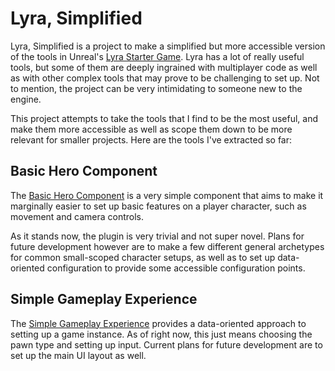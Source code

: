 ﻿# Lyra, Simplified

Lyra, Simplified is a project to make a simplified but more accessible
version of the tools in Unreal's
[Lyra Starter Game](https://dev.epicgames.com/community/learning/paths/Z4/lyra-starter-game).
Lyra has a lot of really useful tools, but some of them are deeply
ingrained with multiplayer code as well as with other complex tools
that may prove to be challenging to set up. Not to mention, the
project can be very intimidating to someone new to the engine.

This project attempts to take the tools that I find to be the most
useful, and make them more accessible as well as scope them down to
be more relevant for smaller projects. Here are the tools I've
extracted so far:

## Basic Hero Component
The [Basic Hero Component](https://github.com/josiest/BasicHeroComponent)
is a very simple component that aims to make it marginally easier
to set up basic features on a player character, such as movement
and camera controls.

As it stands now, the plugin is very trivial and not super novel.
Plans for future development however are to make a few different
general archetypes for common small-scoped character setups, as
well as to set up data-oriented configuration to provide some
accessible configuration points.

## Simple Gameplay Experience

The [Simple Gameplay Experience](https://github.com/josiest/SimpleGameplayExperience)
provides a data-oriented approach to setting up a game instance.
As of right now, this just means choosing the pawn type and setting
up input. Current plans for future development are to set up the
main UI layout as well.